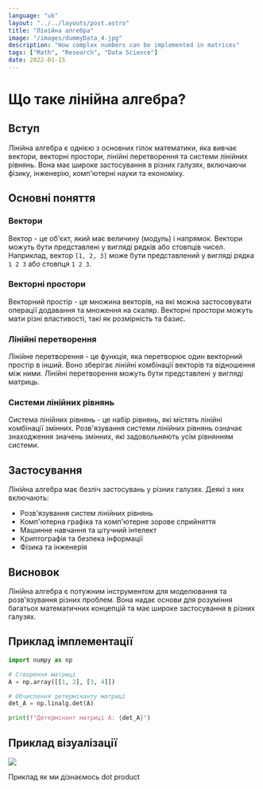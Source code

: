 ```yaml
---
language: "uk"
layout: "../../layouts/post.astro"
title: "Лінійна алгебра"
image: "/images/dummyData_4.jpg"
description: "How complex numbers can be implemented in matrices"
tags: ["Math", "Research", "Data Science"]
date: 2022-01-15
---
```


# Що таке лінійна алгебра?

## Вступ

<div>

Лінійна алгебра є однією з основних гілок математики, яка вивчає вектори, векторні простори, лінійні перетворення та системи лінійних рівнянь. Вона має широке застосування в різних галузях, включаючи фізику, інженерію, комп'ютерні науки та економіку.

</div>

## Основні поняття

### Вектори

Вектор - це об'єкт, який має величину (модуль) і напрямок. Вектори можуть бути представлені у вигляді рядків або стовпців чисел. Наприклад, вектор `[1, 2, 3]` може бути представлений у вигляді рядка `1 2 3` або стовпця `1 2 3`.

### Векторні простори

Векторний простір - це множина векторів, на які можна застосовувати операції додавання та множення на скаляр. Векторні простори можуть мати різні властивості, такі як розмірність та базис.

### Лінійні перетворення

Лінійне перетворення - це функція, яка перетворює один векторний простір в інший. Воно зберігає лінійні комбінації векторів та відношення між ними. Лінійні перетворення можуть бути представлені у вигляді матриць.

### Системи лінійних рівнянь

Система лінійних рівнянь - це набір рівнянь, які містять лінійні комбінації змінних. Розв'язування системи лінійних рівнянь означає знаходження значень змінних, які задовольняють усім рівнянням системи.

## Застосування

Лінійна алгебра має безліч застосувань у різних галузях. Деякі з них включають:

- Розв'язування систем лінійних рівнянь
- Комп'ютерна графіка та комп'ютерне зорове сприйняття
- Машинне навчання та штучний інтелект
- Криптографія та безпека інформації
- Фізика та інженерія

## Висновок

Лінійна алгебра є потужним інструментом для моделювання та розв'язування різних проблем. Вона надає основи для розуміння багатьох математичних концепцій та має широке застосування в різних галузях.

## Приклад імплементації

```python
import numpy as np

# Створення матриці
A = np.array([[1, 2], [3, 4]])

# Обчислення детермінанту матриці
det_A = np.linalg.det(A)

print(f"Детермінант матриці A: {det_A}")
```

## Приклад візуалізації

<div class="flex justify-center items-center">
<img src="https://upload.wikimedia.org/wikipedia/commons/b/bf/Matris.png" class="w-48">
<p class="">Приклад як ми дізнаємось dot product</p>
</div>

